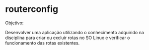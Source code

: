 # routerconfig

Objetivo:

Desenvolver uma aplicação utilizando o conhecimento adquirido na disciplina para criar ou excluir rotas no SO Linux e verificar
o funcionamento das rotas existentes.
